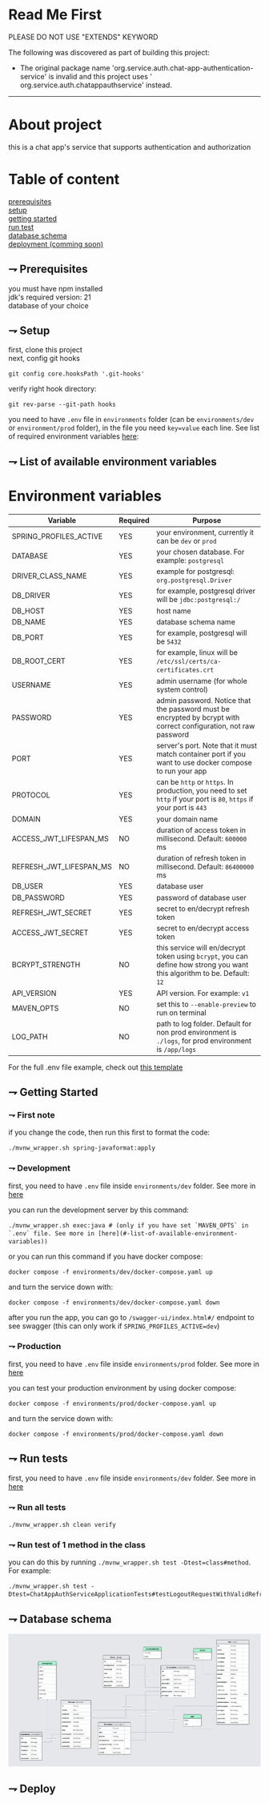 # Read Me First

PLEASE DO NOT USE "EXTENDS" KEYWORD

The following was discovered as part of building this project:

* The original package name 'org.service.auth.chat-app-authentication-service'
  is invalid and this project uses '
  org.service.auth.chatappauthservice' instead.

---

# About project

this is a chat app's service that supports authentication and authorization

# Table of content

[prerequisites](#-prerequisites)<br>
[setup](#-setup)<br>
[getting started](#-getting-started)<br>
[run test](#-run-test)<br>
[database schema](#-database-schema)<br>
[deployment (comming soon)](#-deploy)<br>

## ⇁ Prerequisites

you must have npm installed<br>
jdk's required version: 21<br>
database of your choice<br>

## ⇁ Setup

first, clone this project<br>
next, config git hooks<br>

```shell
git config core.hooksPath '.git-hooks'
```

verify right hook directory:

```shell
git rev-parse --git-path hooks
```

you need to have `.env` file in `environments` folder (can
be `environments/dev` or `environment/prod` folder), in the file you
need `key=value` each line. See list of required environment
variables [here](#-list-of-available-environment-variables):<br>

## ⇁ List of available environment variables

# Environment variables

| Variable                | Required | Purpose                                                                                                                   |
|-------------------------|----------|---------------------------------------------------------------------------------------------------------------------------|
| SPRING_PROFILES_ACTIVE  | YES      | your environment, currently it can be `dev` or `prod`                                                                     |
| DATABASE                | YES      | your chosen database. For example: `postgresql`                                                                           |
| DRIVER_CLASS_NAME       | YES      | example for postgresql: `org.postgresql.Driver`                                                                           |                                                                          
| DB_DRIVER               | YES      | for example, postgresql driver will be `jdbc:postgresql:/`                                                                |
| DB_HOST                 | YES      | host name                                                                                                                 |
| DB_NAME                 | YES      | database schema name                                                                                                      |
| DB_PORT                 | YES      | for example, postgresql will be `5432`                                                                                    |
| DB_ROOT_CERT            | YES      | for example, linux will be `/etc/ssl/certs/ca-certificates.crt`                                                           |
| USERNAME                | YES      | admin username (for whole system control)                                                                                 |
| PASSWORD                | YES      | admin password. Notice that the password must be encrypted by bcrypt with correct configuration, not raw password         |
| PORT                    | YES      | server's port. Note that it must match container port if you want to use docker compose to run your app                   |
| PROTOCOL                | YES      | can be `http` or `https`. In production, you need to set `http` if your port is `80`, `https` if your port is `443`       |
| DOMAIN                  | YES      | your domain name                                                                                                          |
| ACCESS_JWT_LIFESPAN_MS  | NO       | duration of access token in millisecond. Default: `600000` ms                                                             |
| REFRESH_JWT_LIFESPAN_MS | NO       | duration of refresh token in millisecond. Default: `86400000` ms                                                          |
| DB_USER                 | YES      | database user                                                                                                             |
| DB_PASSWORD             | YES      | password of database user                                                                                                 |
| REFRESH_JWT_SECRET      | YES      | secret to en/decrypt refresh token                                                                                        |
| ACCESS_JWT_SECRET       | YES      | secret to en/decrypt access token                                                                                         |
| BCRYPT_STRENGTH         | NO       | this service will en/decrypt token using `bcrypt`, you can define how strong you want this algorithm to be. Default: `12` |
| API_VERSION             | YES      | API version. For example: `v1`                                                                                            |                                                                                              
| MAVEN_OPTS              | NO       | set this to `--enable-preview` to run on terminal                                                                         |
| LOG_PATH                | NO       | path to log folder. Default for non prod environment is `./logs`, for prod environment is `/app/logs`                     |

For the full .env file example, check
out [this template](./templates/.env.template)

## ⇁ Getting Started

### ⇁ First note

if you change the code, then run this first to format the code:

```shell
./mvnw_wrapper.sh spring-javaformat:apply
```

### ⇁ Development

first, you need to have `.env` file inside `environments/dev` folder. See more
in [here](#-list-of-available-environment-variables)<br>

you can run the development server by this command:

```shell
./mvnw_wrapper.sh exec:java # (only if you have set `MAVEN_OPTS` in `.env` file. See more in [here](#-list-of-available-environment-variables))
```

or you can run this command if you have docker compose:

```shell
docker compose -f environments/dev/docker-compose.yaml up
```

and turn the service down with:

```shell
docker compose -f environments/dev/docker-compose.yaml down
```

after you run the app, you can go to `/swagger-ui/index.html#/` endpoint to see
swagger (this can only work if `SPRING_PROFILES_ACTIVE=dev`)

### ⇁ Production

first, you need to have `.env` file inside `environments/prod` folder. See more
in [here](#-list-of-available-environment-variables)<br>

you can test your production environment by using docker compose:

```shell
docker compose -f environments/prod/docker-compose.yaml up
```

and turn the service down with:

```shell
docker compose -f environments/prod/docker-compose.yaml down
```

## ⇁ Run tests

first, you need to have `.env` file inside `environments/dev` folder. See more
in [here](#-list-of-available-environment-variables)<br>

### ⇁ Run all tests

```shell
./mvnw_wrapper.sh clean verify
```

### ⇁ Run test of 1 method in the class

you can do this by running `./mvnw_wrapper.sh test -Dtest=class#method`. For
example:

```shell
./mvnw_wrapper.sh test -Dtest=ChatAppAuthServiceApplicationTests#testLogoutRequestWithValidRefreshTokenShouldGet200OkAndCannotReuseRT
```

## ⇁ Database schema

![Schema](./assets/db_schema.png)

## ⇁ Deploy